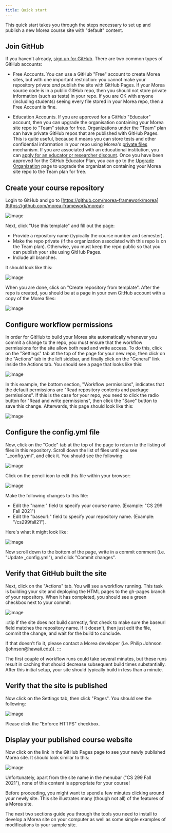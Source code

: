 ```yaml
---
title: Quick start
---
```


This quick start takes you through the steps necessary to set up and publish a new Morea course site with "default" content.

## Join GitHub

If you haven't already, [sign up for GitHub](https://help.github.com/articles/signing-up-for-a-new-github-account). There are two common types of GitHub accounts:

  * Free Accounts.  You can use a GitHub "Free" account to create Morea sites, but with one important restriction: you cannot make your repository private *and* publish the site with GitHub Pages.  If your Morea source code is in a public GitHub repo, then you should not store private information (such as tests) in your repo.  If you are OK with anyone (including students) seeing every file stored in your Morea repo, then a Free Account is fine. 

  * Education Accounts.  If you are approved for a GitHub "Educator" account, then you can upgrade the organisation containing your Morea site repo to "Team" status for free. Organizations under the "Team" plan can have private GitHub repos that are published with GitHub Pages. This is quite useful, because it means you can store tests and other confidential information in your repo using Morea's [private files](private-files.md) mechanism.  If you are associated with an educational institution, you can  [apply for an educator or researcher discount](https://docs.github.com/en/education/explore-the-benefits-of-teaching-and-learning-with-github-education/use-github-in-your-classroom-and-research/apply-for-an-educator-or-researcher-discount). Once you have been approved for the GitHub Educator Plan, you can go to the [Upgrade Organization](https://education.github.com/toolbox/offers/github-org-upgrades) page to upgrade the organization containing your Morea site repo to the Team plan for free.

## Create your course repository

Login to GitHub and go to [https://github.com/morea-framework/morea](https://github.com/morea-framework/morea):

![image](/img/quick-start/morea-repo-page.png)

Next, click "Use this template" and fill out the page:

 * Provide a repository name (typically the course number and semester).
 * Make the repo private (if the organization associated with this repo is on the Team plan). Otherwise, you must keep the repo public so that you can publish your site using GitHub Pages.
 * Include all branches.

It should look like this:

![image](/img/quick-start/morea-repo-page-2.png)


When you are done, click on "Create repository from template". After the repo is created, you should be at a page in your own GitHub account with a copy of the Morea files:

![image](/img/quick-start/morea-repo-page-3.png)

## Configure workflow permissions

In order for GitHub to build your Morea site automatically whenever you commit a change to the repo, you must ensure that the workflow permissions for the site allow both read and write access. To do this, click on the "Settings" tab at the top of the page for your new repo, then click on the "Actions" tab in the left sidebar, and finally click on the "General" link inside the Actions tab. You should see a page that looks like this:

![image](/img/quick-start/workflow-permissions-1.png)

In this example, the bottom section, "Workflow permissions", indicates that the default permissions are "Read repository contents and package permissions".  If this is the case for your repo, you need to click the radio button for "Read and write permissions", then click the "Save" button to save this change.  Afterwards, this page should look like this:

![image](/img/quick-start/workflow-permissions-2.png)

## Configure the config.yml file

Now, click on the "Code" tab at the top of the page to return to the listing of files in this repository. Scroll down the list of files until you see "_config.yml", and click it. You should see the following:

![image](/img/quick-start/morea-repo-page-4.png)

Click on the pencil icon to edit this file within your browser:

![image](/img/quick-start/morea-repo-page-5.png)

Make the following changes to this file:

  * Edit the "name:" field to specify your course name. (Example: "CS 299 Fall 2021")
  * Edit the "baseurl:" field to specify your repository name. (Example: "/cs299fall21").

Here's what it might look like:

![image](/img/quick-start/morea-repo-page-6.png)


Now scroll down to the bottom of the page, write in a commit comment (i.e. "Update _config.yml"), and click "Commit changes".

## Verify that GitHub built the site

Next, click on the "Actions" tab. You will see a workflow running. This task is building your site and deploying the HTML pages to the gh-pages branch of your repository. When it has completed, you should see a green checkbox next to your commit:

![image](/img/quick-start/morea-repo-page-7.png)

:::tip
If the site does not build correctly, first check to make sure the baseurl field matches the repository name. If it doesn't, then just edit the file, commit the change, and wait for the build to conclude.

If that doesn't fix it, please contact a Morea developer (i.e. Philip Johnson (johnson@hawaii.edu)).
:::

The first couple of workflow runs could take several minutes, but these runs result in caching that should decrease subsequent build times substantially.  After this initial setup, your site should typically build in less than a minute.

## Verify that the site is published

Now click on the Settings tab, then click "Pages". You should see the following:

![image](/img/quick-start/morea-repo-page-8.png)

Please click the "Enforce HTTPS" checkbox.

## Display your published course website

Now click on the link in the GitHub Pages page to see your newly published Morea site. It should look similar to this:

![image](/img/quick-start/morea-repo-page-9.png)

Unfortunately, apart from the site name in the menubar ("CS 299 Fall 2021"), none of this content is appropriate for your course!

Before proceeding, you might want to spend a few minutes clicking around your newly site.  This site illustrates many (though not all) of the features of a Morea site.

The next two sections guide you through the tools you need to install to develop a Morea site on your computer as well as some simple examples of modifications to your sample site.
